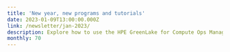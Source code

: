 ```yaml
---
title: 'New year, new programs and tutorials'
date: 2023-01-09T13:00:00.000Z
link: /newsletter/jan-2023/
description: Explore how to use the HPE GreenLake for Compute Ops Management REST API using a variety of programming languages. Learn more about deploying MongoDB applications on HPE GreenLake for Containers.
monthly: 70
---
```

